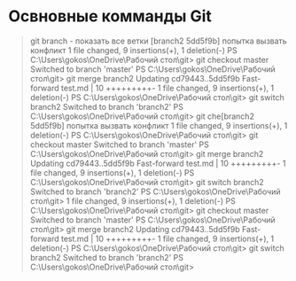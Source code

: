 # Освновные комманды Git
> git branch - показать все ветки
[branch2 5dd5f9b] попытка вызвать конфликт
 1 file changed, 9 insertions(+), 1 deletion(-)
PS C:\Users\gokos\OneDrive\Рабочий стол\git> git checkout master
Switched to branch 'master'
PS C:\Users\gokos\OneDrive\Рабочий стол\git> git merge branch2 
Updating cd79443..5dd5f9b
Fast-forward
 test.md | 10 +++++++++-
 1 file changed, 9 insertions(+), 1 deletion(-)
PS C:\Users\gokos\OneDrive\Рабочий стол\git> git switch branch2
Switched to branch 'branch2'
PS C:\Users\gokos\OneDrive\Рабочий стол\git>
> git che[branch2 5dd5f9b] попытка вызвать конфликт
 1 file changed, 9 insertions(+), 1 deletion(-)
PS C:\Users\gokos\OneDrive\Рабочий стол\git> git checkout master
Switched to branch 'master'
PS C:\Users\gokos\OneDrive\Рабочий стол\git> git merge branch2 
Updating cd79443..5dd5f9b
Fast-forward
 test.md | 10 +++++++++-
 1 file changed, 9 insertions(+), 1 deletion(-)
PS C:\Users\gokos\OneDrive\Рабочий стол\git> git switch branch2
Switched to branch 'branch2'
PS C:\Users\gokos\OneDrive\Рабочий стол\git>
 1 file changed, 9 insertions(+), 1 deletion(-)
PS C:\Users\gokos\OneDrive\Рабочий стол\git> git checkout master
Switched to branch 'master'
PS C:\Users\gokos\OneDrive\Рабочий стол\git> git merge branch2 
Updating cd79443..5dd5f9b
Fast-forward
 test.md | 10 +++++++++-
 1 file changed, 9 insertions(+), 1 deletion(-)
PS C:\Users\gokos\OneDrive\Рабочий стол\git> git switch branch2
Switched to branch 'branch2'
PS C:\Users\gokos\OneDrive\Рабочий стол\git>